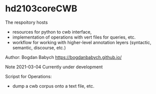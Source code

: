 # hd2103coreCWB

The respoitory hosts 
- resources for python to cwb interface, 
- implementation of operations with vert files for queries, etc.
- workflow for working with higher-level annotation leyers (syntactic, semantic, discourse, etc.)

Author: Bogdan Babych https://bogdanbabych.github.io/

Note 2021-03-04
Currently under development

Scripst for Operations:
- dump a cwb corpus onto a text file, etc.

